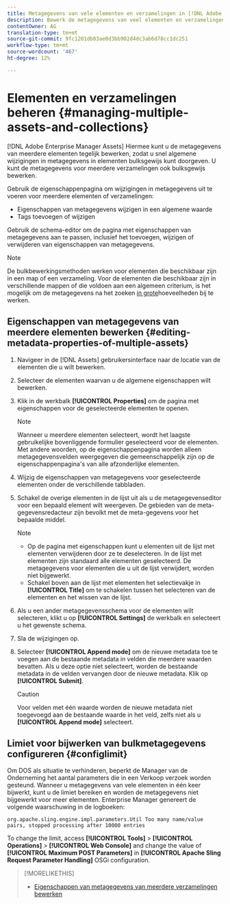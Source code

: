 ```yaml
---
title: Metagegevens van vele elementen en verzamelingen in [!DNL Adobe Enterprise Manager]beheren.
description: Bewerk de metagegevens van veel elementen en verzamelingen tegelijk om wijzigingen in algemene metagegevens snel door te geven.
contentOwner: AG
translation-type: tm+mt
source-git-commit: 9fc1201db83ae0d3bb902d4dc3ab6d78cc1dc251
workflow-type: tm+mt
source-wordcount: '467'
ht-degree: 12%

---
```



# Elementen en verzamelingen beheren {#managing-multiple-assets-and-collections}

[!DNL Adobe Enterprise Manager Assets] Hiermee kunt u de metagegevens van meerdere elementen tegelijk bewerken, zodat u snel algemene wijzigingen in metagegevens in elementen bulksgewijs kunt doorgeven. U kunt de metagegevens voor meerdere verzamelingen ook bulksgewijs bewerken.

Gebruik de eigenschappenpagina om wijzigingen in metagegevens uit te voeren voor meerdere elementen of verzamelingen:

* Eigenschappen van metagegevens wijzigen in een algemene waarde
* Tags toevoegen of wijzigen

Gebruik de schema-editor om de pagina met eigenschappen van metagegevens aan te passen, inclusief het toevoegen, wijzigen of verwijderen van eigenschappen van metagegevens.

>[!NOTE]
>
>De bulkbewerkingsmethoden werken voor elementen die beschikbaar zijn in een map of een verzameling. Voor de elementen die beschikbaar zijn in verschillende mappen of die voldoen aan een algemeen criterium, is het mogelijk om de metagegevens na het zoeken [in grote](search-assets.md#metadataupdates)hoeveelheden bij te werken.

## Eigenschappen van metagegevens van meerdere elementen bewerken {#editing-metadata-properties-of-multiple-assets}

1. Navigeer in de [!DNL Assets] gebruikersinterface naar de locatie van de elementen die u wilt bewerken.
1. Selecteer de elementen waarvan u de algemene eigenschappen wilt bewerken.
1. Klik in de werkbalk **[!UICONTROL Properties]** om de pagina met eigenschappen voor de geselecteerde elementen te openen.

   >[!NOTE]
   >
   >Wanneer u meerdere elementen selecteert, wordt het laagste gebruikelijke bovenliggende formulier geselecteerd voor de elementen. Met andere woorden, op de eigenschappenpagina worden alleen metagegevensvelden weergegeven die gemeenschappelijk zijn op de eigenschappenpagina&#39;s van alle afzonderlijke elementen.

1. Wijzig de eigenschappen van metagegevens voor geselecteerde elementen onder de verschillende tabbladen.
1. Schakel de overige elementen in de lijst uit als u de metagegevenseditor voor een bepaald element wilt weergeven. De gebieden van de meta-gegevensredacteur zijn bevolkt met de meta-gegevens voor het bepaalde middel.

   >[!NOTE]
   >
   >* Op de pagina met eigenschappen kunt u elementen uit de lijst met elementen verwijderen door ze te deselecteren. In de lijst met elementen zijn standaard alle elementen geselecteerd. De metagegevens voor elementen die u uit de lijst verwijdert, worden niet bijgewerkt.
   >* Schakel boven aan de lijst met elementen het selectievakje in **[!UICONTROL Title]** om te schakelen tussen het selecteren van de elementen en het wissen van de lijst.


1. Als u een ander metagegevensschema voor de elementen wilt selecteren, klikt u op **[!UICONTROL Settings]** de werkbalk en selecteert u het gewenste schema.
1. Sla de wijzigingen op.
1. Selecteer **[!UICONTROL Append mode]** om de nieuwe metadata toe te voegen aan de bestaande metadata in velden die meerdere waarden bevatten. Als u deze optie niet selecteert, worden de bestaande metadata in de velden vervangen door de nieuwe metadata. Klik op **[!UICONTROL Submit]**.

   >[!CAUTION]
   >
   >Voor velden met één waarde worden de nieuwe metadata niet toegevoegd aan de bestaande waarde in het veld, zelfs niet als u **[!UICONTROL Append mode]** selecteert.

## Limiet voor bijwerken van bulkmetagegevens configureren {#configlimit}

Om DOS als situatie te verhinderen, beperkt de Manager van de Onderneming het aantal parameters die in een Verkoop verzoek worden gesteund. Wanneer u metagegevens van vele elementen in één keer bijwerkt, kunt u de limiet bereiken en worden de metagegevens niet bijgewerkt voor meer elementen. Enterprise Manager genereert de volgende waarschuwing in de logboeken:

`org.apache.sling.engine.impl.parameters.Util Too many name/value pairs, stopped processing after 10000 entries`

To change the limit, access **[!UICONTROL Tools]** > **[!UICONTROL Operations]** > **[!UICONTROL Web Console]** and change the value of **[!UICONTROL Maximum POST Parameters]** in **[!UICONTROL Apache Sling Request Parameter Handling]** OSGi configuration.

>[!MORELIKETHIS]
>
>* [Eigenschappen van metagegevens van meerdere verzamelingen bewerken](managing-collections-touch-ui.md#editing-collection-metadata-in-bulk)

